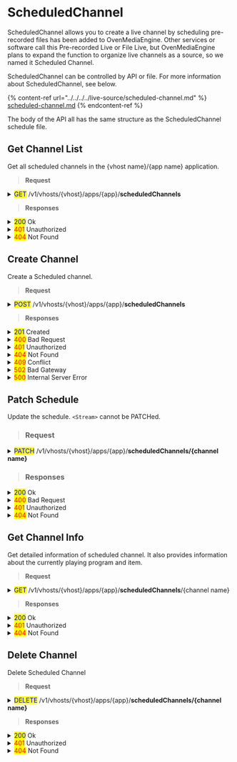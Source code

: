 # ScheduledChannel

ScheduledChannel allows you to create a live channel by scheduling pre-recorded files has been added to OvenMediaEngine. Other services or software call this Pre-recorded Live or File Live, but OvenMediaEngine plans to expand the function to organize live channels as a source, so we named it Scheduled Channel.

ScheduledChannel can be controlled by API or file. For more information about ScheduledChannel, see below.

{% content-ref url="../../../../live-source/scheduled-channel.md" %}
[scheduled-channel.md](../../../../live-source/scheduled-channel.md)
{% endcontent-ref %}



The body of the API all has the same structure as the ScheduledChannel schedule file.

## Get Channel List

Get all scheduled channels in the {vhost name}/{app name} application.

> **Request**

<details>

<summary><mark style="color:blue;">GET</mark> /v1/vhosts/{vhost}/apps/{app}/<strong>scheduledChannels</strong></summary>

**Header**

```http
Authorization: Basic {credentials}

# Authorization
    Credentials for HTTP Basic Authentication created with <AccessToken>
```

</details>

> **Responses**

<details>

<summary><mark style="color:blue;">200</mark> Ok</summary>

The request has succeeded

**Header**

```
Content-Type: application/json
```

**Body**

```json
{
    "message": "OK",
    "response": [
        "stream"
    ],
    "statusCode": 200
}

# statusCode
	Same as HTTP Status Code
# message
	A human-readable description of the response code
# response
	Json array containing a list of stream names
```

</details>

<details>

<summary><mark style="color:red;">401</mark> Unauthorized</summary>

Authentication required

**Header**

```http
WWW-Authenticate: Basic realm=”OvenMediaEngine”
```

**Body**

```json
{
    "message": "[HTTP] Authorization header is required to call API (401)",
    "statusCode": 401
}
```

</details>

<details>

<summary><mark style="color:red;">404</mark> Not Found</summary>

The given vhost name or app name could not be found.

**Header**

```json
Content-Type: application/json
```

**Body**

```json
{
    "statusCode": 404,
    "message": "Could not find the application: [default/non-exists] (404)"
}
```

</details>

## Create Channel

Create a Scheduled channel.

> **Request**

<details>

<summary><mark style="color:blue;">POST</mark> /v1/vhosts/{vhost}/apps/{app}/<strong>scheduledChannels</strong></summary>

**Header**

```http
Authorization: Basic {credentials}
Content-Type: application/json

# Authorization
    Credentials for HTTP Basic Authentication created with <AccessToken>
```

**Body**

```json
{
    "stream": {
        "name": "stream2",
        "bypassTranscoder": false,
        "videoTrack": true,
        "audioTrack": true,
        "audioMap": [ // Optional
            {
                "name": "english",
                "language": "en",
                "characteristics": "1"
            },
            {
                "name": "Korean",
                "language": "ko",
                "characteristics": "2"
            },
            {
                "name": "Japanese",
                "language": "ja",
                "characteristics": "3"
            }
        ]
    },
    "fallbackProgram": {
        "items": [
            {
                "url": "file://video/sample.mp4",
                "start": 0,
                "duration": 60000
            }
        ]
    },
    "programs": [
        {
            "name": "1",
            "scheduled": "2023-11-13T20:57:00.000+09",
            "repeat": true,
            "items": [
                {
                    "url": "file://video/sample.mp4",
                    "start": 0,
                    "duration": 60000
                },
                {
                    "url": "file://video/1.mp4",
                    "start": 0,
                    "duration": 60000
                }
            ]
        },
        {
            "name": "2",
            "scheduled": "2023-11-14T20:57:00.000+09",
            "repeat": true,
            "items": [
                {
                    "url": "file://1.mp4",
                    "start": 0,
                    "duration": 60000
                },
                {
                    "url": "file://sample.mp4",
                    "start": 0,
                    "duration": 60000
                }
            ]
        }
    ]
}
```

</details>

> **Responses**

<details>

<summary><mark style="color:blue;">201</mark> Created</summary>

A stream has been created.

**Header**

```http
Content-Type: application/json
```

**Body**

```json
{
    "message": "Created",
    "statusCode": 201
}

# statusCode
    Same as HTTP Status Code
# message
    A human-readable description of the response code
```

</details>

<details>

<summary><mark style="color:red;">400</mark> Bad Request</summary>

Invalid request. Body is not a Json Object or does not have a required value

</details>

<details>

<summary><mark style="color:red;">401</mark> Unauthorized</summary>

Authentication required

**Header**

```http
WWW-Authenticate: Basic realm=”OvenMediaEngine”
```

**Body**

```json
{
    "message": "[HTTP] Authorization header is required to call API (401)",
    "statusCode": 401
}
```

</details>

<details>

<summary><mark style="color:red;">404</mark> Not Found</summary>

The given vhost name or app name could not be found.

**Body**

```json
{
    "statusCode": 404,
    "message": "Could not find the application: [default/non-exists] (404)"
}
```

</details>

<details>

<summary><mark style="color:red;">409</mark> Conflict</summary>

A stream with the same name already exists

</details>

<details>

<summary><mark style="color:red;">502</mark> Bad Gateway</summary>

Failed to pull provided URL

</details>

<details>

<summary><mark style="color:red;">500</mark> Internal Server Error</summary>

Unknown error

</details>

## Patch Schedule

Update the schedule. `<Stream>` cannot be PATCHed.

> ### Request

<details>

<summary><mark style="color:blue;">PATCH</mark> /v1/vhosts/{vhost}/apps/{app}/<strong>scheduledChannels/{channel name}</strong></summary>

#### **Header**

```http
Authorization: Basic {credentials}

# Authorization
    Credentials for HTTP Basic Authentication created with <AccessToken>
```

#### Body

Write the value you want to modify. However, name and outputProfiles cannot be modified.

```json
{
    "fallbackProgram": {
        "items": [
            {
                "url": "file://video/sample.mp4",
                "start": 5000,
                "duration": 30000
            }
        ]
    },
    "programs": [
        {
            "name": "1",
            "scheduled": "2023-11-10T20:57:00.000+09",
            "repeat": true,
            "items": [
                {
                    "url": "file://video/1.mp4",
                    "start": 0,
                    "duration": 60000
                }
            ]
        },
        {
            "name": "2",
            "scheduled": "2023-11-20T20:57:00.000+09",
            "repeat": true,
            "items": [
                {
                    "url": "file://video/1.mp4",
                    "start": 0,
                    "duration": 60000
                },
                {
                    "url": "file://video/sample.mp4",
                    "start": 0,
                    "duration": 60000
                }
            ]
        }
    ]
}
```

</details>

> ### Responses

<details>

<summary><mark style="color:blue;">200</mark> Ok</summary>

The request has succeeded

#### **Header**

```
Content-Type: application/json
```

#### **Body**

```json
{
    "message": "Created",
    "statusCode": 201
}
```

</details>

<details>

<summary><mark style="color:red;">400</mark> Bad Request</summary>

Invalid request.&#x20;

```json
{
    "message": "[HTTP] Cannot change [name] using this API (400)",
    "statusCode": 400
}
```

</details>

<details>

<summary><mark style="color:red;">401</mark> Unauthorized</summary>

Authentication required

#### **Header**

```http
WWW-Authenticate: Basic realm=”OvenMediaEngine”
```

#### **Body**

```json
{
    "message": "[HTTP] Authorization header is required to call API (401)",
    "statusCode": 401
}
```

</details>

<details>

<summary><mark style="color:red;">404</mark> Not Found</summary>

The given vhost name or application name could not be found.

#### **Body**

```json
{
    "message": "[HTTP] Could not find the application: [default/app2] (404)",
    "statusCode": 404
}
```

</details>

## Get Channel Info

Get detailed information of scheduled channel. It also provides information about the currently playing program and item.

> **Request**

<details>

<summary><mark style="color:blue;">GET</mark> /v1/vhosts/{vhost}/apps/{app}/<strong>scheduledChannels</strong>/{channel name}</summary>

**Header**

```http
Authorization: Basic {credentials}

# Authorization
    Credentials for HTTP Basic Authentication created with <AccessToken>
```

</details>

> **Responses**

<details>

<summary><mark style="color:blue;">200</mark> Ok</summary>

The request has succeeded

**Header**

```
Content-Type: application/json
```

**Body**

```json
{
    "message": "OK",
    "response": {
        "currentProgram": {
            "currentItem": {
                "currentPosition": 1700,
                "duration": 60000,
                "start": 0,
                "url": "file://video/1.mp4"
            },
            "duration": -1,
            "end": "2262-04-12T08:47:16.854+09:00",
            "name": "2",
            "repeat": true,
            "scheduled": "2023-11-20T20:57:00.000+09:00",
            "state": "onair"
        },
        "fallbackProgram": {
            "items": [
                {
                    "duration": -1,
                    "start": 0,
                    "url": "file://hevc.mov"
                },
                {
                    "duration": -1,
                    "start": 0,
                    "url": "file://avc.mov"
                }
            ],
            "name": "fallback",
            "repeat": true,
            "scheduled": "1970-01-01T00:00:00Z"
        },
        "programs": [
            {
                "name": "2",
                "repeat": true,
                "scheduled": "2023-11-20T20:57:00.000+09"
            }
        ],
        "stream": {
            "audioTrack": true,
            "bypassTranscoder": false,
            "name": "stream",
            "videoTrack": true
        }
    },
    "statusCode": 200
}
```

</details>

<details>

<summary><mark style="color:red;">401</mark> Unauthorized</summary>

Authentication required

**Header**

```http
WWW-Authenticate: Basic realm=”OvenMediaEngine”
```

**Body**

```json
{
    "message": "[HTTP] Authorization header is required to call API (401)",
    "statusCode": 401
}
```

</details>

<details>

<summary><mark style="color:red;">404</mark> Not Found</summary>

The given vhost name or app name could not be found.

**Header**

```json
Content-Type: application/json
```

**Body**

```json
{
    "statusCode": 404,
    "message": "Could not find the application or stream (404)"
}
```

</details>

## Delete Channel

Delete Scheduled Channel

> **Request**

<details>

<summary><mark style="color:blue;">DELETE</mark> /v1/vhosts/{vhost}/apps/{app}/<strong>scheduledChannels/{channel name}</strong></summary>

**Header**

```http
Authorization: Basic {credentials}

# Authorization
    Credentials for HTTP Basic Authentication created with <AccessToken>
```

</details>

> **Responses**

<details>

<summary><mark style="color:blue;">200</mark> Ok</summary>

The request has succeeded

**Header**

```
Content-Type: application/json
```

**Body**

```json
{
	"statusCode": 200,
	"message": "OK",
}


# statusCode
	Same as HTTP Status Code
# message
	A human-readable description of the response code
```

</details>

<details>

<summary><mark style="color:red;">401</mark> Unauthorized</summary>

Authentication required

**Header**

```http
WWW-Authenticate: Basic realm=”OvenMediaEngine”
```

**Body**

```json
{
    "message": "[HTTP] Authorization header is required to call API (401)",
    "statusCode": 401
}
```

</details>

<details>

<summary><mark style="color:red;">404</mark> Not Found</summary>

The given vhost name or app name could not be found.

**Header**

```json
Content-Type: application/json
```

**Body**

```json
{
    "message": "[HTTP] Could not find the stream: [default/#default#app/stream] (404)",
    "statusCode": 404
}
```

</details>
